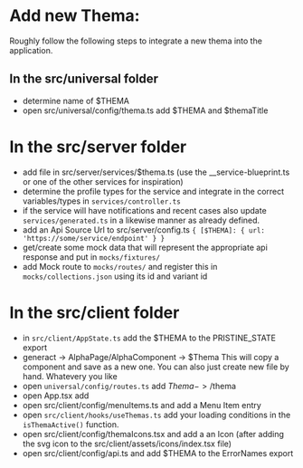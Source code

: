 # Add new Thema:

Roughly follow the following steps to integrate a new thema into the application.

## In the src/universal folder

- determine name of $THEMA
- open src/universal/config/thema.ts add $THEMA and $themaTitle

# In the src/server folder

- add file in src/server/services/$thema.ts (use the \_\_service-blueprint.ts or one of the other services for inspiration)
- determine the profile types for the service and integrate in the correct variables/types in `services/controller.ts`
- if the service will have notifications and recent cases also update `services/generated.ts` in a likewise manner as already defined.
- add an Api Source Url to src/server/config.ts `{ [$THEMA]: { url: 'https://some/service/endpoint' } }`
- get/create some mock data that will represent the appropriate api response and put in `mocks/fixtures/`
- add Mock route to `mocks/routes/` and register this in `mocks/collections.json` using its id and variant id

# In the src/client folder

- in `src/client/AppState.ts` add the $THEMA to the PRISTINE_STATE export
- generact -> AlphaPage/AlphaComponent -> $Thema This will copy a component and save as a new one. You can also just create new file by hand. Whatevery you like
- open `universal/config/routes.ts` add $Thema -> /$thema
- open App.tsx add <Route path={AppRoutes.$THEMA} component={$Thema} />
- open src/client/config/menuItems.ts and add a Menu Item entry
- open `src/client/hooks/useThemas.ts` add your loading conditions in the `isThemaActive()` function.
- open src/client/config/themaIcons.tsx and add a an Icon (after adding the svg icon to the src/client/assets/icons/index.tsx file)
- open src/client/config/api.ts and add $THEMA to the ErrorNames export
